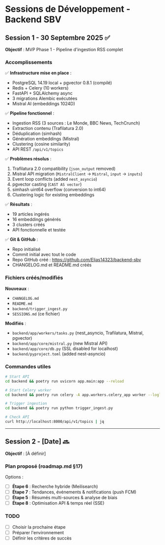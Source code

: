 # Sessions de Développement - Backend SBV

## Session 1 - 30 Septembre 2025 ✅

**Objectif** : MVP Phase 1 - Pipeline d'ingestion RSS complet

### Accomplissements

✅ **Infrastructure mise en place** :
- PostgreSQL 14.19 local + pgvector 0.8.1 (compilé)
- Redis + Celery (10 workers)
- FastAPI + SQLAlchemy async
- 3 migrations Alembic exécutées
- Mistral AI (embeddings 1024D)

✅ **Pipeline fonctionnel** :
- Ingestion RSS (3 sources : Le Monde, BBC News, TechCrunch)
- Extraction contenu (Trafilatura 2.0)
- Déduplication (simhash)
- Génération embeddings (Mistral)
- Clustering (cosine similarity)
- API REST `/api/v1/topics`

✅ **Problèmes résolus** :
1. Trafilatura 2.0 compatibility (`json_output` removed)
2. Mistral API migration (`MistralClient` → `Mistral`, `input` → `inputs`)
3. Event loop conflicts (added `nest_asyncio`)
4. pgvector casting (`CAST AS vector`)
5. simhash uint64 overflow (conversion to int64)
6. Clustering logic for existing embeddings

✅ **Résultats** :
- 19 articles ingérés
- 16 embeddings générés
- 3 clusters créés
- API fonctionnelle et testée

✅ **Git & GitHub** :
- Repo initialisé
- Commit initial avec tout le code
- Repo GitHub créé : https://github.com/Elias14323/backend-sbv
- CHANGELOG.md et README.md créés

### Fichiers créés/modifiés

**Nouveaux** :
- `CHANGELOG.md`
- `README.md`
- `backend/trigger_ingest.py`
- `SESSIONS.md` (ce fichier)

**Modifiés** :
- `backend/app/workers/tasks.py` (nest_asyncio, Trafilatura, Mistral, pgvector)
- `backend/app/core/mistral.py` (new Mistral API)
- `backend/app/core/db.py` (SSL disabled for localhost)
- `backend/pyproject.toml` (added nest-asyncio)

### Commandes utiles

```bash
# Start API
cd backend && poetry run uvicorn app.main:app --reload

# Start Celery worker
cd backend && poetry run celery -A app.workers.celery_app worker --loglevel=info --concurrency=10

# Trigger ingestion
cd backend && poetry run python trigger_ingest.py

# Check API
curl http://localhost:8000/api/v1/topics | jq
```

---

## Session 2 - [Date] 🔜

**Objectif** : [À définir]

### Plan proposé (roadmap.md §17)

Options :
- [ ] **Étape 6** : Recherche hybride (Meilisearch)
- [ ] **Étape 7** : Tendances, événements & notifications (push FCM)
- [ ] **Étape 5** : Résumés multi-sources & analyse de biais
- [ ] **Étape 8** : Optimisation API & temps réel (SSE)

### TODO

- [ ] Choisir la prochaine étape
- [ ] Préparer l'environnement
- [ ] Définir les critères de succès
